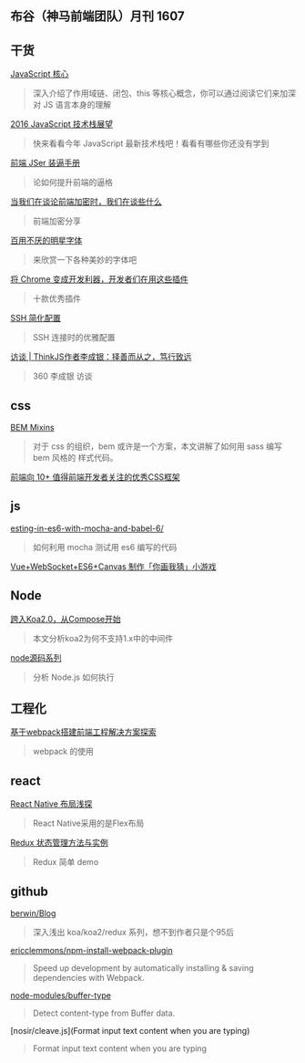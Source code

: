 布谷（神马前端团队）月刊 1607
-----

## 干货

[JavaScript 核心](http://weizhifeng.net/javascript-the-core.html)
>深入介绍了作用域链、闭包、this 等核心概念，你可以通过阅读它们来加深对 JS 语言本身的理解

[2016 JavaScript 技术栈展望](http://pinggod.com/2016/2016-JavaScript-%E6%8A%80%E6%9C%AF%E6%A0%88%E5%B1%95%E6%9C%9B/)
>快来看看今年 JavaScript 最新技术栈吧！看看有哪些你还没有学到

[前端 JSer 装逼手册](https://segmentfault.com/a/1190000005987011)
>论如何提升前端的逼格

[当我们在谈论前端加密时，我们在谈些什么](http://mp.weixin.qq.com/s?__biz=MzIxNDE4MzA4OQ==&mid=2651024588&idx=1&sn=b5227ebb0c0995a2fd13ed8de64906a1&scene=2&srcid=0725zbYtnQZRtK12p86YOD6u&from=timeline&isappinstalled=0#wechat_redirect)
>前端加密分享

[百用不厌的明星字体](http://ued.qq.com/2016/06/17/mxzt/?hmsr=toutiao.io&utm_medium=toutiao.io&utm_source=toutiao.io)
>来欣赏一下各种美妙的字体吧

[将 Chrome 变成开发利器，开发者们在用这些插件](http://www.oschina.net/news/74791/chrome-developer-plugin)
>十款优秀插件

[SSH 简化配置](https://gold.xitu.io/entry/5704cf8e71cfe4005dc76f18)
> SSH 连接时的优雅配置

[访谈 | ThinkJS作者李成银：择善而从之，笃行致远](http://mp.weixin.qq.com/s?__biz=MzA4MTEzNzUwMw==&mid=2654879960&idx=1&sn=4c859a630ac421517625193e553ad74f&scene=23&srcid=0712YNSY2iCAhA7pHJt26Qc3#rd)
>360 李成银 访谈

## css

[BEM Mixins](https://css-tricks.com/snippets/sass/bem-mixins/)
>对于 css 的组织，bem 或许是一个方案，本文讲解了如何用 sass 编写 bem 风格的 样式代码。

[前端向 10+ 值得前端开发者关注的优秀CSS框架](https://xituqu.com/251.html)

## js

[esting-in-es6-with-mocha-and-babel-6/](http://jamesknelson.com/testing-in-es6-with-mocha-and-babel-6/)
>如何利用 mocha 测试用 es6 编写的代码

[Vue+WebSocket+ES6+Canvas 制作「你画我猜」小游戏](http://mp.weixin.qq.com/s?__biz=MzAxODE2MjM1MA==&mid=2651551012&idx=1&sn=3ab3a903b2c7e7a7eccff7785c7fa0c2&scene=23&srcid=0711s0F7BYEx0hzLHCUTJvZ1#rd)

## Node

[跨入Koa2.0，从Compose开始](https://cnodejs.org/topic/5780e12e69d72f545483ca69)
>本文分析koa2为何不支持1.x中的中间件

[node源码系列](http://www.cnblogs.com/papertree/category/792592.html)
>分析 Node.js 如何执行


## 工程化

[基于webpack搭建前端工程解决方案探索](https://segmentfault.com/a/1190000003499526)
>webpack 的使用

## react

[React Native 布局浅探](https://segmentfault.com/a/1190000005976181)
>React Native采用的是Flex布局

[Redux 状态管理方法与实例](https://segmentfault.com/a/1190000005933397)
>Redux 简单 demo

## github


[berwin/Blog](https://github.com/berwin/Blog)
>深入浅出 koa/koa2/redux 系列，想不到作者只是个95后

[ericclemmons/npm-install-webpack-plugin](https://github.com/ericclemmons/npm-install-webpack-plugin)
>Speed up development by automatically installing & saving dependencies with Webpack.

[node-modules/buffer-type](https://github.com/node-modules/buffer-type)
>Detect content-type from Buffer data.

[nosir/cleave.js](Format input text content when you are typing)
>Format input text content when you are typing


